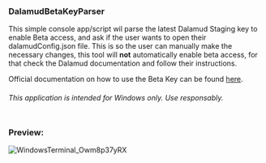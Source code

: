 ### DalamudBetaKeyParser

This simple console app/script wil parse the latest Dalamud Staging key to enable Beta access, and ask if the user wants to open their dalamudConfig.json file. This is so the user can manually make the necessary changes, this tool will **not** automatically enable beta access, for that check the Dalamud documentation and follow their instructions.

Official documentation on how to use the Beta Key can be found <a href="https://goatcorp.github.io/faq/dalamud_troubleshooting.html#:~:text=Go%20to%20%25AppData%25%5CXIVLauncher,quotes)%20to%20disable%20Dalamud%20Staging.">here</a>.




###### This application is intended for Windows only. Use responsably. <br> <br>

### Preview:
![WindowsTerminal_Owm8p37yRX](https://user-images.githubusercontent.com/39604793/226851797-94ac6563-f9f1-45b7-a15e-d12ac96f0535.png)
